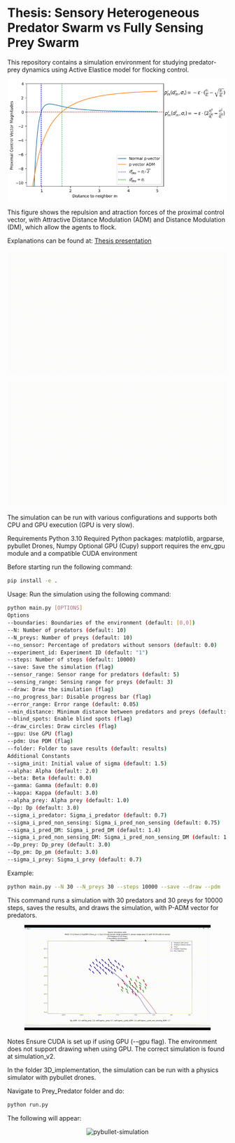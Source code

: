 # Thesis: Sensory Heterogeneous Predator Swarm vs Fully Sensing Prey Swarm 


This repository contains a simulation environment for studying predator-prey dynamics using Active Elastice model for flocking control.

![P-vectors](./images/p_vectors.png "Active-Elastic")

This figure shows the repulsion and atraction forces of the proximal control vector, with Attractive Distance Modulation (ADM) and Distance Modulation (DM), which allow the agents to flock.

Explanations can be found at: [Thesis presentation](https://thesis-presentation.onrender.com)

![Distance Modulation](./images/predator_prey_distance_speed_up.gif "Distance Modulation")

![Repulsion Predators](./images/predator_prey_repulsion_fast2.gif "Repulsion Preys")


The simulation can be run with various configurations and supports both CPU and GPU execution (GPU is very slow).

Requirements
Python 3.10
Required Python packages: matplotlib, argparse, pybullet Drones, Numpy
Optional GPU (Cupy) support requires the env_gpu module and a compatible CUDA environment

Before starting run the following command:
```bash
pip install -e .
```

Usage:
Run the simulation using the following command:

```bash
python main.py [OPTIONS]
Options
--boundaries: Boundaries of the environment (default: [0,0])
--N: Number of predators (default: 10)
--N_preys: Number of preys (default: 10)
--no_sensor: Percentage of predators without sensors (default: 0.0)
--experiment_id: Experiment ID (default: "1")
--steps: Number of steps (default: 10000)
--save: Save the simulation (flag)
--sensor_range: Sensor range for predators (default: 5)
--sensing_range: Sensing range for preys (default: 3)
--draw: Draw the simulation (flag)
--no_progress_bar: Disable progress bar (flag)
--error_range: Error range (default: 0.05)
--min_distance: Minimum distance between predators and preys (default: 5.0)
--blind_spots: Enable blind spots (flag)
--draw_circles: Draw circles (flag)
--gpu: Use GPU (flag)
--pdm: Use PDM (flag)
--folder: Folder to save results (default: results)
Additional Constants
--sigma_init: Initial value of sigma (default: 1.5)
--alpha: Alpha (default: 2.0)
--beta: Beta (default: 0.0)
--gamma: Gamma (default: 0.0)
--kappa: Kappa (default: 3.0)
--alpha_prey: Alpha prey (default: 1.0)
--Dp: Dp (default: 3.0)
--sigma_i_predator: Sigma_i_predator (default: 0.7)
--sigma_i_pred_non_sensing: Sigma_i_pred_non_sensing (default: 0.75)
--sigma_i_pred_DM: Sigma_i_pred_DM (default: 1.4)
--sigma_i_pred_non_sensing_DM: Sigma_i_pred_non_sensing_DM (default: 1.7)
--Dp_prey: Dp_prey (default: 3.0)
--Dp_pm: Dp_pm (default: 3.0)
--sigma_i_prey: Sigma_i_prey (default: 0.7)
```
Example:
```bash
python main.py --N 30 --N_preys 30 --steps 10000 --save --draw --pdm
```
This command runs a simulation with 30 predators and 30 preys for 10000 steps, saves the results, and draws the simulation, with P-ADM vector for predators.

<!-- ![2D-simulation](./swarm/implementing_paper/simulation_v2/images/prey_pred_2d.gif "2D-Simulation") -->
<p align="center">
  <img src="./images/prey_pred_2d.gif" alt="2D-simulation" title="2D-Simulation">
</p>

Notes
Ensure CUDA is set up if using GPU (--gpu flag).
The environment does not support drawing when using GPU.
The correct simulation is found at simulation_v2.


In the folder 3D_implementation, the simulation can be run with a physics simulator with pybullet drones. 

Navigate to Prey_Predator folder and do:
```bash
python run.py
```
The following will appear:

<!-- ![pybullet-simulation](./swarm/implementing_paper/simulation_v2/images/gif_prey_pred_pybullet.gif "pybullet-simulation") -->
<p align="center">
  <img src="./images/gif_prey_pred_pybullet.gif" alt="pybullet-simulation" title="pybullet-simulation">
</p>
